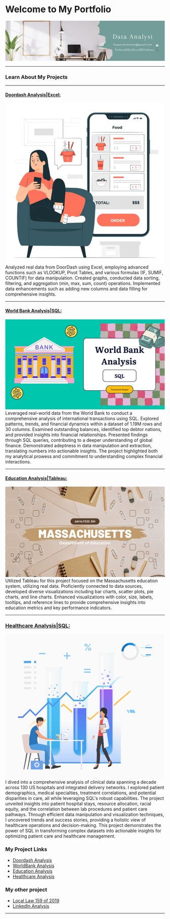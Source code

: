 # Welcome to My Portfolio

[<img src="images/Blue Illustrated Technology General LinkedIn Banner-4.png?raw=true"/>](https://www.linkedin.com/in/tarannom-haque/)

---

### Learn About My Projects

---
#### [Doordash Analysis|Excel:](https://www.linkedin.com/pulse/data-driven-case-study-doordashs-operations-tarannom-haque/)
[<img src="images/5739256.jpg?raw=true"/>](https://www.linkedin.com/pulse/data-driven-case-study-doordashs-operations-tarannom-haque/)
Analyzed real data from DoorDash using Excel, employing advanced functions such as VLOOKUP, Pivot Tables, and various formulas (IF, SUMIF, COUNTIF) for data manipulation. Created graphs, conducted data sorting, filtering, and aggregation (min, max, sum, count) operations. Implemented data enhancements such as adding new columns and data filling for comprehensive insights. 

---

#### [World Bank Analysis|SQL:](https://www.linkedin.com/pulse/sql-project-real-world-data-from-bank-tarannom-haque/)
[<img src="images/Tarannom Haque.png?raw=true"/>](https://www.linkedin.com/pulse/sql-project-real-world-data-from-bank-tarannom-haque/)
Leveraged real-world data from the World Bank to conduct a comprehensive analysis of international transactions using SQL. Explored patterns, trends, and financial dynamics within a dataset of 1.19M rows and 30 columns. Examined outstanding balances, identified top debtor nations, and provided insights into financial relationships. Presented findings through SQL queries, contributing to a deeper understanding of global finance. Demonstrated adeptness in data manipulation and extraction, translating numbers into actionable insights. The project highlighted both my analytical prowess and commitment to understanding complex financial interactions.

---

#### [Education Analysis|Tableau:](https://www.linkedin.com/pulse/education-project-analyzing-massachusetts-school-data-tarannom-haque/)
[<img src="images/Subscribe.png?raw=true"/>](https://www.linkedin.com/pulse/education-project-analyzing-massachusetts-school-data-tarannom-haque/)
Utilized Tableau for this project focused on the Massachusetts education system, utilizing real data. Proficiently connected to data sources, developed diverse visualizations including bar charts, scatter plots, pie charts, and line charts. Enhanced visualizations with color, size, labels, tooltips, and reference lines to provide comprehensive insights into education metrics and key performance indicators.

---

### [Healthcare Analysis|SQL:](https://www.linkedin.com/pulse/optimizing-healthcare-insights-from-data-analysis-tarannom-haque/)
[<img src="images/19742.jpg?raq=true"/>](https://www.linkedin.com/pulse/optimizing-healthcare-insights-from-data-analysis-tarannom-haque/)
I dived into a comprehensive analysis of clinical data spanning a decade across 130 US hospitals and integrated delivery networks. I explored patient demographics, medical specialties, treatment correlations, and potential disparities in care, all while leveraging SQL's robust capabilities. The project unveiled insights into patient hospital stays, resource allocation, racial equity, and the correlation between lab procedures and patient care pathways. Through efficient data manipulation and visualization techniques, I uncovered trends and success stories, providing a holistic view of healthcare operations and decision-making. This project demonstrates the power of SQL in transforming complex datasets into actionable insights for optimizing patient care and healthcare management.

### My Project Links

- [Doordash Analysis](https://www.linkedin.com/pulse/data-driven-case-study-doordashs-operations-tarannom-haque/)
- [WorldBank Analysis](https://www.linkedin.com/pulse/sql-project-real-world-data-from-bank-tarannom-haque/)
- [Education Analysis](https://www.linkedin.com/pulse/education-project-analyzing-massachusetts-school-data-tarannom-haque/)
- [Healthcare Analysis](https://www.linkedin.com/pulse/optimizing-healthcare-insights-from-data-analysis-tarannom-haque/)

### My other project

- [Local Law 159 of 2019](https://www.rpubs.com/Tarannom/1013086)
- [LinkedIn Analysis](https://www.linkedin.com/pulse/linkedin-analysis-tarannom-haque/)

---
